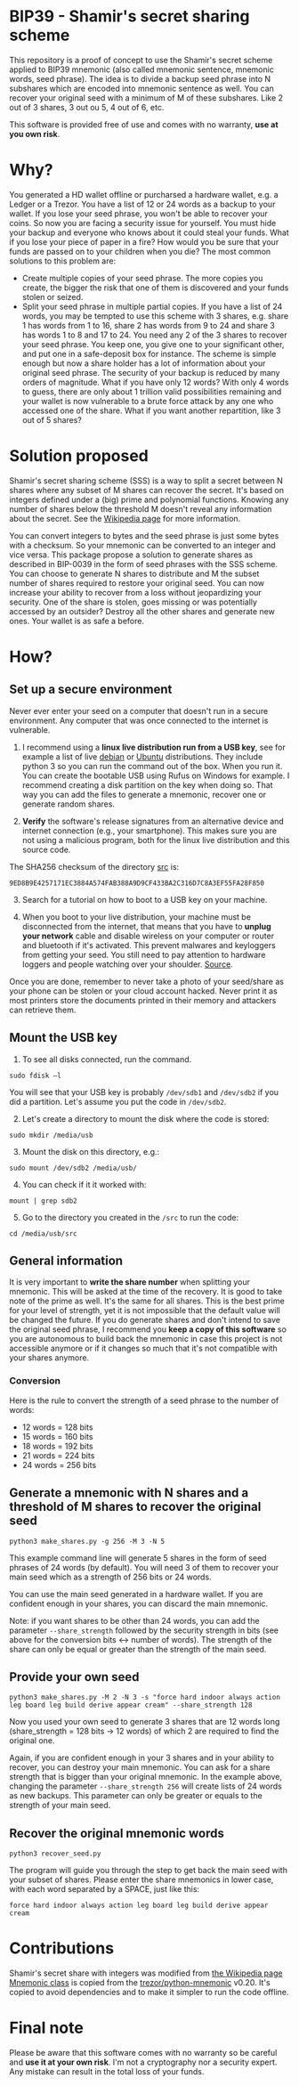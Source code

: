 # BIP39 - Shamir's secret sharing scheme
This repository is a proof of concept to use the Shamir's secret scheme applied to BIP39 mnemonic (also called mnemonic sentence, mnemonic words, seed phrase). The idea is to divide a backup seed phrase into N subshares which are encoded into mnemonic sentence as well. You can recover your original seed with a minimum of M of these subshares. Like 2 out of 3 shares, 3 out ou 5, 4 out of 6, etc.

This software is provided free of use and comes with no warranty, **use at you own risk**.

# Why?
You generated a HD wallet offline or purcharsed a hardware wallet, e.g. a Ledger or a Trezor. You have a list of 12 or 24 words as a backup to your wallet. If you lose your seed phrase, you won't be able to recover your coins. So now you are facing a security issue for yourself. You must hide your backup and everyone who knows about it could steal your funds. What if you lose your piece of paper in a fire? How would you be sure that your funds are passed on to your children when you die?
The most common solutions to this problem are:
* Create multiple copies of your seed phrase. The more copies you create, the bigger the risk that one of them is discovered and your funds stolen or seized.
* Split your seed phrase in multiple partial copies. If you have a list of 24 words, you may be tempted to use this scheme with 3 shares, e.g. share 1 has words from 1 to 16, share 2 has words from 9 to 24 and share 3 has words 1 to 8 and 17 to 24. You need any 2 of the 3 shares to recover your seed phrase. You keep one, you give one to your significant other, and put one in a safe-deposit box for instance. The scheme is simple enough but now a share holder has a lot of information about your original seed phrase. The security of your backup is reduced by many orders of magnitude. What if you have only 12 words? With only 4 words to guess, there are only about 1 trillion valid possibilities remaining and your wallet is now vulnerable to a brute force attack by any one who accessed one of the share. What if you want another repartition, like 3 out of 5 shares?

# Solution proposed
Shamir's secret sharing scheme (SSS) is a way to split a secret between N shares where any subset of M shares can recover the secret. It's based on integers defined under a (big) prime and polynomial functions. Knowing any number of shares below the threshold M doesn't reveal any information about the secret. See the [Wikipedia page](https://en.wikipedia.org/wiki/Shamir%27s_Secret_Sharing) for more information.

You can convert integers to bytes and the seed phrase is just some bytes with a checksum. So your mnemonic can be converted to an integer and vice versa.
This package propose a solution to generate shares as described in BIP-0039 in the form of seed phrases with the SSS scheme. You can choose to generate N shares to distribute and M the subset number of shares required to restore your original seed. You can now increase your ability to recover from a loss without jeopardizing your security. One of the share is stolen, goes missing or was potentially accessed by an outsider? Destroy all the other shares and generate new ones. Your wallet is as safe a before.

# How?

## Set up a secure environment
Never ever enter your seed on a computer that doesn't run in a secure environment. Any computer that was once connected to the internet is vulnerable.

1. I recommend using a **linux live distribution run from a USB key**, see for example a list of live [debian](https://www.debian.org/CD/live/) or [Ubuntu](https://ubuntu.com/download/desktop) distributions. They include python 3 so you can run the command out of the box. When you run it. You can create the bootable USB using Rufus on Windows for example. I recommend creating a disk partition on the key when doing so. That way you can add the files to generate a mnemonic, recover one or generate random shares. 

2. **Verify** the software's release signatures from an alternative device and internet connection (e.g., your smartphone). This makes sure you are not using a malicious program, both for the linux live distribution and this source code.

The SHA256 checksum of the directory [src](/src) is:
```
9ED8B9E4257171EC3884A574FAB388A9D9CF433BA2C316D7C8A3EF55FA28F850
```

3. Search for a tutorial on how to boot to a USB key on your machine.

4. When you boot to your live distribution, your machine must be disconnected from the internet, that means that you have to **unplug your network** cable and disable wireless on your computer or router and bluetooth if it's activated. This prevent malwares and keyloggers from getting your seed. You still need to pay attention to hardware loggers and people watching over your shoulder. [Source](https://en.bitcoin.it/wiki/How_to_set_up_a_secure_offline_savings_wallet).

Once you are done, remember to never take a photo of your seed/share as your phone can be stolen or your cloud account hacked. Never print it as most printers store the documents printed in their memory and attackers can retrieve them.

## Mount the USB key
1. To see all disks connected, run the command. 
```
sudo fdisk –l
```
You will see that your USB key is probably `/dev/sdb1` and `/dev/sdb2` if you did a partition. Let's assume you put the code in `/dev/sdb2`.

2. Let's create a directory to mount the disk where the code is stored:
```
sudo mkdir /media/usb
```

3. Mount the disk on this directory, e.g.: 
```
sudo mount /dev/sdb2 /media/usb/
```
4. You can check if it it worked with:
```
mount | grep sdb2
```
5. Go to the directory you created in the `/src` to run the code:
```
cd /media/usb/src
```

## General information
It is very important to **write the share number** when splitting your mnemonic. This will be asked at the time of the recovery. It is good to take note of the prime as well. It's the same for all shares. This is the best prime for your level of strength, yet it is not impossible that the default value will be changed the future. If you do generate shares and don't intend to save the original seed phrase, I recommend you **keep a copy of this software** so you are autonomous to build back the mnemonic in case this project is not accessible anymore or if it changes so much that it's not compatible with your shares anymore.

### Conversion
Here is the rule to convert the strength of a seed phrase to the number of words:
- 12 words = 128 bits
- 15 words = 160 bits
- 18 words = 192 bits
- 21 words = 224 bits
- 24 words = 256 bits

## Generate a mnemonic with N shares and a threshold of M shares to recover the original seed
```
python3 make_shares.py -g 256 -M 3 -N 5
```

This example command line will generate 5 shares in the form of seed phrases of 24 words (by default). You will need 3 of them to recover your main seed which as a strength of 256 bits or 24 words.

You can use the main seed generated in a hardware wallet. If you are confident enough in your shares, you can discard the main mnemonic.

Note: if you want shares to be other than 24 words, you can add the parameter `--share_strength` followed by the security strength in bits (see above for the conversion bits <-> number of words). The strength of the share can only be equal or greater than the strength of the main seed.

## Provide your own seed
```
python3 make_shares.py -M 2 -N 3 -s "force hard indoor always action leg board leg build derive appear cream" --share_strength 128
```

Now you used your own seed to generate 3 shares that are 12 words long (share_strength = 128 bits -> 12 words) of which 2 are required to find the original one.

Again, if you are confident enough in your 3 shares and in your ability to recover, you can destroy your main mnemonic. You can ask for a share strength that is bigger than your original mnemonic. In the example above, changing the parameter `--share_strength 256` will create lists of 24 words as new backups. This parameter can only be greater or equals to the strength of your main seed.

## Recover the original mnemonic words
```
python3 recover_seed.py
```
The program will guide you through the step to get back the main seed with your subset of shares. Please enter the share mnemonics in lower case, with each word separated by a SPACE, just like this:
```
force hard indoor always action leg board leg build derive appear cream
```

# Contributions
Shamir's secret share with integers was modified from [the Wikipedia page](https://en.wikipedia.org/wiki/Shamir%27s_Secret_Sharing)
[Mnemonic class](/src/mnemonic.py) is copied from the [trezor/python-mnemonic](https://github.com/trezor/python-mnemonic) v0.20. It's copied to avoid dependencies and to make it simpler to run the code offline.

# Final note
Please be aware that this software comes with no warranty so be careful and **use it at your own risk**. I'm not a cryptography nor a security expert. Any mistake can result in the total loss of your funds.
